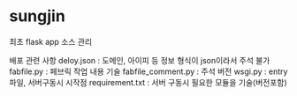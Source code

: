 # sungjin
최초 flask app 소스 관리


배포 관련 사항
deloy.json : 도메인, 아이피 등 정보
            형식이 json이라서 주석 불가
fabfile.py : 페브릭 작업 내용 기술
fabfile_comment.py : 주석 버전
wsgi.py : entry파일, 서버구동시 시작점
requirement.txt : 서버 구동시 필요한 모듈을 기술(버전포함)